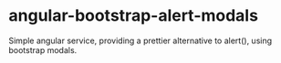# angular-bootstrap-alert-modals
Simple angular service, providing a prettier alternative to alert(), using bootstrap modals.
